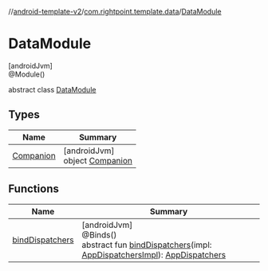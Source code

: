 //[android-template-v2](../../../index.md)/[com.rightpoint.template.data](../index.md)/[DataModule](index.md)

# DataModule

[androidJvm]\
@Module()

abstract class [DataModule](index.md)

## Types

| Name | Summary |
|---|---|
| [Companion](-companion/index.md) | [androidJvm]<br>object [Companion](-companion/index.md) |

## Functions

| Name | Summary |
|---|---|
| [bindDispatchers](bind-dispatchers.md) | [androidJvm]<br>@Binds()<br>abstract fun [bindDispatchers](bind-dispatchers.md)(impl: [AppDispatchersImpl](../-app-dispatchers-impl/index.md)): [AppDispatchers](../../com.rightpoint.template.data.dispatchers/-app-dispatchers/index.md) |
